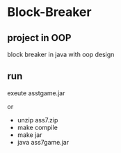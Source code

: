 # Block-Breaker

## project in OOP
block breaker in java with oop design

## run

exeute asstgame.jar

or
- unzip ass7.zip
- make compile
- make jar
- java ass7game.jar
